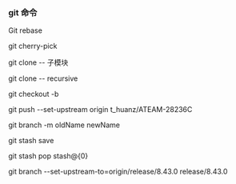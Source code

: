 ### git 命令

Git rebase

git cherry-pick

git clone --	 子模块

git clone -- recursive 

git checkout -b <new-branch-name> <origin-branch-name>

git push --set-upstream origin t_huanz/ATEAM-28236C

git branch -m oldName newName	

git stash save

git stash pop stash@{0}

git branch --set-upstream-to=origin/release/8.43.0 release/8.43.0

